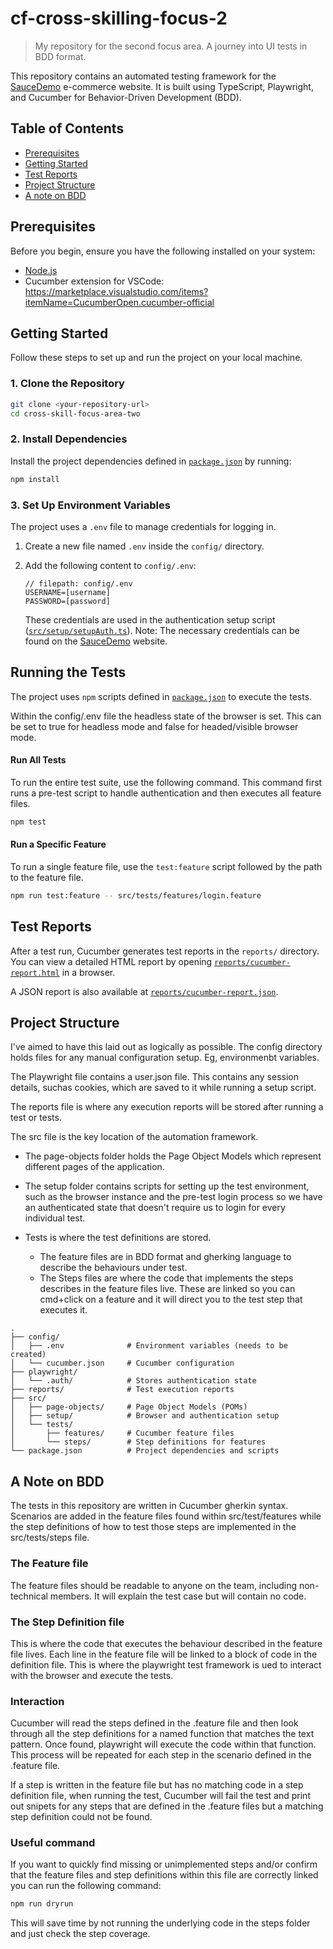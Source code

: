 # cf-cross-skilling-focus-2

> My repository for the second focus area. A journey into UI tests in BDD format.

This repository contains an automated testing framework for the [SauceDemo](https://www.saucedemo.com/) e-commerce website. It is built using TypeScript, Playwright, and Cucumber for Behavior-Driven Development (BDD).

## Table of Contents

- [Prerequisites](#prerequisites)
- [Getting Started](#getting-started)
- [Test Reports](#test-reports)
- [Project Structure](#project-structure)
- [A note on BDD](#a-note-on-bdd)

## Prerequisites

Before you begin, ensure you have the following installed on your system:
*   [Node.js](https://nodejs.org/)
*   Cucumber extension for VSCode: <br>
https://marketplace.visualstudio.com/items?itemName=CucumberOpen.cucumber-official 

## Getting Started

Follow these steps to set up and run the project on your local machine.

### 1. Clone the Repository

```sh
git clone <your-repository-url>
cd cross-skill-focus-area-two
```

### 2. Install Dependencies

Install the project dependencies defined in [`package.json`](package.json) by running:

```sh
npm install
```

### 3. Set Up Environment Variables

The project uses a `.env` file to manage credentials for logging in.

1.  Create a new file named `.env` inside the `config/` directory.
2.  Add the following content to `config/.env`:

    ```env
    // filepath: config/.env
    USERNAME=[username]
    PASSWORD=[password]
    ```

    These credentials are used in the authentication setup script ([`src/setup/setupAuth.ts`](src/setup/setupAuth.ts)).
    Note: The necessary credentials can be found on the [SauceDemo](https://www.saucedemo.com/) website.

## Running the Tests

The project uses `npm` scripts defined in [`package.json`](package.json) to execute the tests.

Within the config/.env file the headless state of the browser is set. This can be set to true for headless mode and false for headed/visible browser mode.


#### Run All Tests

To run the entire test suite, use the following command. This command first runs a pre-test script to handle authentication and then executes all feature files.

```sh
npm test
```

#### Run a Specific Feature

To run a single feature file, use the `test:feature` script followed by the path to the feature file.

```sh
npm run test:feature -- src/tests/features/login.feature
```

## Test Reports

After a test run, Cucumber generates test reports in the `reports/` directory. You can view a detailed HTML report by opening [`reports/cucumber-report.html`](reports/cucumber-report.html) in a browser. 

A JSON report is also available at [`reports/cucumber-report.json`](reports/cucumber-report.json).

## Project Structure

I've aimed to have this laid out as logically as possible. 
The config directory holds files for any manual configuration setup. Eg, environmenbt variables.


The Playwright file contains a user.json file. This contains any session details, suchas cookies, which are saved to it while running a setup script.


The reports file is where any execution reports will be stored after running a test or tests.


The src file is the key location of the automation framework.
- The page-objects  folder holds the Page Object Models which represent different pages of the application.

- The setup folder contains scripts for setting up the test environment, such as the browser instance and the pre-test login process so we have an authenticated state that doesn't require us to login for every individual test.

- Tests is where the test definitions are stored.
   - The feature files are in BDD format and gherking language to describe the behaviours under test.
   - The Steps files are where the code that implements the steps describes in the feature files live. These are linked so you can cmd+click on a feature and it will direct you to the test step that executes it.

```
.
├── config/
│   ├── .env              # Environment variables (needs to be created)
│   └── cucumber.json     # Cucumber configuration
├── playwright/
│   └── .auth/            # Stores authentication state
├── reports/              # Test execution reports
├── src/
│   ├── page-objects/     # Page Object Models (POMs)
│   ├── setup/            # Browser and authentication setup
│   └── tests/
│       ├── features/     # Cucumber feature files
│       └── steps/        # Step definitions for features
└── package.json          # Project dependencies and scripts
```

## A Note on BDD
The tests in this repository are written in Cucumber gherkin syntax.
Scenarios are added in the feature files found within src/test/features while the step definitions of how to test those steps are implemented in the src/tests/steps file.

### The Feature file
The feature files should be readable to anyone on the team, including non-technical members. It will explain the test case but will contain no code.

### The Step Definition file
This is where the code that executes the behaviour described in the feature file lives.
Each line in the feature file will be linked to a block of code in the definition file. This is where the playwright test framework is ued to interact with the browser and execute the tests.

### Interaction
Cucumber will read the steps defined in the .feature file and then look through all the step definitions for a named function that matches the text pattern.
Once found, playwright will execute the code within that function. This process will be repeated for each step in the scenario defined in the .feature file.

If a step is written in the feature file but has no matching code in a step definition file, when running the test, Cucumber will fail the test and print out snipets for any steps that are defined in the .feature files but a matching step definition could not be found. 

### Useful command
If you want to quickly find missing or unimplemented steps and/or confirm that the feature files and step definitions within this file are correctly linked you can run the following command:

```sh
npm run dryrun
```
This will save time by not running the underlying code in the steps folder and just check the step coverage.